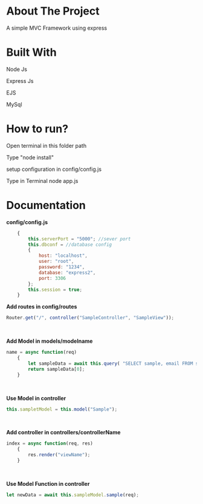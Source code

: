 # About The Project
A simple MVC Framework using express

# Built With
<p>Node Js</p>
<p>Express Js</p>
<p>EJS</p>
<p>MySql</p>

# How to run?
<p>Open terminal in this folder path</p>
<p>Type "node install"</p>
<p>setup configuration in config/config.js</p>
<p>Type in Terminal node app.js<p>

# Documentation
<b>config/config.js</b>
```javascript
    {
        this.serverPort = "5000"; //sever port
        this.dbconf = //database config
        {
            host: "localhost",
            user: "root",
            password: "1234",
            database: "express2",
            port: 3306
        };
        this.session = true;
    }
```

<b>Add routes in config/routes</b>
```javascript
Router.get("/", controller("SampleController", "SampleView"));
```
</br>

<b>Add Model in models/modelname</b>
```javascript
name = async function(req)
    {
        let sampleData = await this.query( "SELECT sample, email FROM sample WHERE id = $1", [req.session.id]);
        return sampleData[0];
    }
```
</br>

<b>Use Model in controller</b>
```javascript
this.sampletModel = this.model("Sample");
```
</br>

<b>Add controller in controllers/controllerName</b>
```javascript
index = async function(req, res)
    {
        res.render("viewName");
    }
```
</br>

<b>Use Model Function in controller</b>
```javascript
let newData = await this.sampleModel.sample(req);
```


